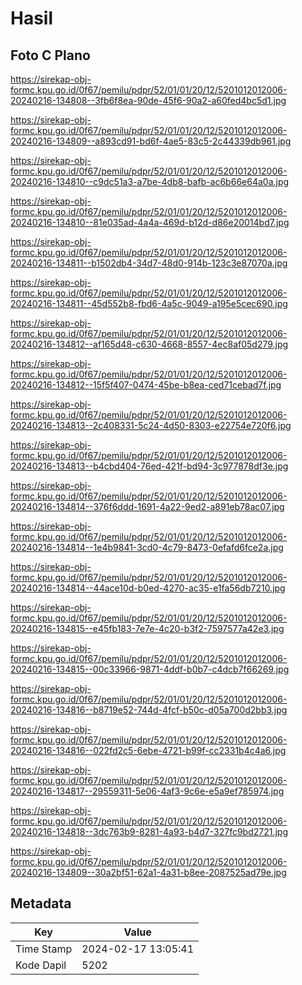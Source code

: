 # Hasil

## Foto C Plano

https://sirekap-obj-formc.kpu.go.id/0f67/pemilu/pdpr/52/01/01/20/12/5201012012006-20240216-134808--3fb6f8ea-90de-45f6-90a2-a60fed4bc5d1.jpg

https://sirekap-obj-formc.kpu.go.id/0f67/pemilu/pdpr/52/01/01/20/12/5201012012006-20240216-134809--a893cd91-bd6f-4ae5-83c5-2c44339db961.jpg

https://sirekap-obj-formc.kpu.go.id/0f67/pemilu/pdpr/52/01/01/20/12/5201012012006-20240216-134810--c9dc51a3-a7be-4db8-bafb-ac6b66e64a0a.jpg

https://sirekap-obj-formc.kpu.go.id/0f67/pemilu/pdpr/52/01/01/20/12/5201012012006-20240216-134810--81e035ad-4a4a-469d-b12d-d86e20014bd7.jpg

https://sirekap-obj-formc.kpu.go.id/0f67/pemilu/pdpr/52/01/01/20/12/5201012012006-20240216-134811--b1502db4-34d7-48d0-914b-123c3e87070a.jpg

https://sirekap-obj-formc.kpu.go.id/0f67/pemilu/pdpr/52/01/01/20/12/5201012012006-20240216-134811--45d552b8-fbd6-4a5c-9049-a195e5cec690.jpg

https://sirekap-obj-formc.kpu.go.id/0f67/pemilu/pdpr/52/01/01/20/12/5201012012006-20240216-134812--af165d48-c630-4668-8557-4ec8af05d279.jpg

https://sirekap-obj-formc.kpu.go.id/0f67/pemilu/pdpr/52/01/01/20/12/5201012012006-20240216-134812--15f5f407-0474-45be-b8ea-ced71cebad7f.jpg

https://sirekap-obj-formc.kpu.go.id/0f67/pemilu/pdpr/52/01/01/20/12/5201012012006-20240216-134813--2c408331-5c24-4d50-8303-e22754e720f6.jpg

https://sirekap-obj-formc.kpu.go.id/0f67/pemilu/pdpr/52/01/01/20/12/5201012012006-20240216-134813--b4cbd404-76ed-421f-bd94-3c977878df3e.jpg

https://sirekap-obj-formc.kpu.go.id/0f67/pemilu/pdpr/52/01/01/20/12/5201012012006-20240216-134814--376f6ddd-1691-4a22-9ed2-a891eb78ac07.jpg

https://sirekap-obj-formc.kpu.go.id/0f67/pemilu/pdpr/52/01/01/20/12/5201012012006-20240216-134814--1e4b9841-3cd0-4c79-8473-0efafd6fce2a.jpg

https://sirekap-obj-formc.kpu.go.id/0f67/pemilu/pdpr/52/01/01/20/12/5201012012006-20240216-134814--44ace10d-b0ed-4270-ac35-e1fa56db7210.jpg

https://sirekap-obj-formc.kpu.go.id/0f67/pemilu/pdpr/52/01/01/20/12/5201012012006-20240216-134815--e45fb183-7e7e-4c20-b3f2-7597577a42e3.jpg

https://sirekap-obj-formc.kpu.go.id/0f67/pemilu/pdpr/52/01/01/20/12/5201012012006-20240216-134815--00c33966-9871-4ddf-b0b7-c4dcb7f66269.jpg

https://sirekap-obj-formc.kpu.go.id/0f67/pemilu/pdpr/52/01/01/20/12/5201012012006-20240216-134816--b8719e52-744d-4fcf-b50c-d05a700d2bb3.jpg

https://sirekap-obj-formc.kpu.go.id/0f67/pemilu/pdpr/52/01/01/20/12/5201012012006-20240216-134816--022fd2c5-6ebe-4721-b99f-cc2331b4c4a6.jpg

https://sirekap-obj-formc.kpu.go.id/0f67/pemilu/pdpr/52/01/01/20/12/5201012012006-20240216-134817--29559311-5e06-4af3-9c6e-e5a9ef785974.jpg

https://sirekap-obj-formc.kpu.go.id/0f67/pemilu/pdpr/52/01/01/20/12/5201012012006-20240216-134818--3dc763b9-8281-4a93-b4d7-327fc9bd2721.jpg

https://sirekap-obj-formc.kpu.go.id/0f67/pemilu/pdpr/52/01/01/20/12/5201012012006-20240216-134809--30a2bf51-62a1-4a31-b8ee-2087525ad79e.jpg


## Metadata

| Key        | Value               |
| ---------- | ------------------- |
| Time Stamp | 2024-02-17 13:05:41 |
| Kode Dapil | 5202                |



